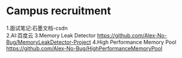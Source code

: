 # Campus recruitment

1.面试笔记:石墨文档-csdn   
2.AI:百度云
3.Memory Leak  Detector
https://github.com/Alex-No-Bug/MemoryLeakDetector-Project
4.High Performance Memory Pool
https://github.com/Alex-No-Bug/HighPerformanceMemoryPool
